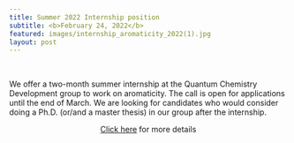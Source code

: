 ```yaml
---
title: Summer 2022 Internship position
subtitle: <b>February 24, 2022</b>
featured: images/internship_aromaticity_2022(1).jpg
layout: post
---
```


<br>
<P ALIGN="justify"> 
  <p>We offer a two-month summer internship at the Quantum Chemistry Development group to work on aromaticity. The call is open for applications until the end of March. We are looking for candidates who would consider doing a Ph.D. (or/and a master thesis) in our group after the internship.</p>
  
<center><a href="{{ site.baseurl }}/openings.html#internship-aromaticity-2022">Click here</a> for more details</center>
